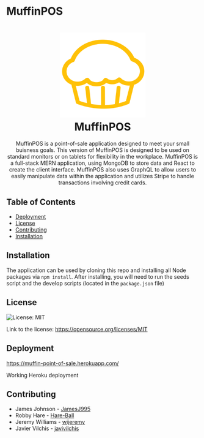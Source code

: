 # MuffinPOS
<h1 align="center">
  <img src="client/public/images/muffin.svg" width="224px"/><br/>
  MuffinPOS
</h1>
<p align="center">MuffinPOS is a point-of-sale application designed to meet your small buisness goals. This version of MuffinPOS is designed to be used on standard monitors or on tablets for flexibility in the workplace. MuffinPOS is a full-stack MERN application, using MongoDB to store data and React to create the client interface. MuffinPOS also uses GraphQL to allow users to easily manipulate data within the application and utilizes Stripe to handle transactions involving credit cards.</p>

## Table of Contents
- [Deployment](#deployment)
- [License](#license)
- [Contributing](#contributing)
- [Installation](#installation)

## Installation
The application can be used by cloning this repo and installing all Node packages via ```npm install```. After installing, you will need to run the seeds script and the develop scripts (located in the ```package.json``` file)

## License
![License: MIT](https://img.shields.io/badge/License-MIT-yellow.svg)

Link to the license: https://opensource.org/licenses/MIT

## Deployment
https://muffin-point-of-sale.herokuapp.com/

Working Heroku deployment

## Contributing
- James Johnson - [JamesJ995](https://github.com/JamesJ995) 
- Robby Hare - [Hare-Ball](https://github.com/Hare-Ball) 
- Jeremy Williams - [wijeremy](https://github.com/wijeremy) 
- Javier Vilchis - [javivilchis](https://github.com/javivilchis5) 
